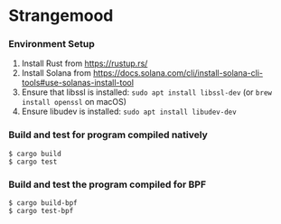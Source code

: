 # Strangemood

### Environment Setup
1. Install Rust from https://rustup.rs/
2. Install Solana from https://docs.solana.com/cli/install-solana-cli-tools#use-solanas-install-tool
3. Ensure that libssl is installed: `sudo apt install libssl-dev` (or `brew install openssl` on macOS)
4. Ensure libudev is installed: `sudo apt install libudev-dev`

### Build and test for program compiled natively
```
$ cargo build
$ cargo test
```

### Build and test the program compiled for BPF
```
$ cargo build-bpf
$ cargo test-bpf
```
